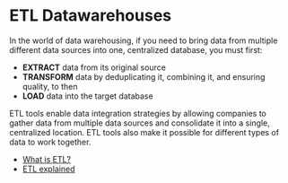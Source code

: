 # ETL Datawarehouses

In the world of data warehousing, if you need to bring data from multiple different data sources into one, centralized database, you must first:

* **EXTRACT** data from its original source
* **TRANSFORM** data by deduplicating it, combining it, and ensuring quality, to then
* **LOAD** data into the target database

ETL tools enable data integration strategies by allowing companies to gather data from multiple data sources and consolidate it into a single, centralized location. ETL tools also make it possible for different types of data to work together.

- [What is ETL?](https://www.snowflake.com/guides/what-etl)
- [ETL explained](https://www.youtube.com/watch?v=OW5OgsLpDCQ)
